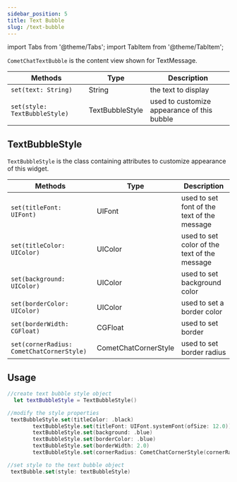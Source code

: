 ```yaml
---
sidebar_position: 5
title: Text Bubble
slug: /text-bubble
---
```


import Tabs from '@theme/Tabs';
import TabItem from '@theme/TabItem';

`CometChatTextBubble` is the content view shown for TextMessage.

| Methods                       | Type            | Description                                 |
| ----------------------------- | --------------- | ------------------------------------------- |
| `set(text: String)`           | String          | the text to display                         |
| `set(style: TextBubbleStyle)` | TextBubbleStyle | used to customize appearance of this bubble |

## TextBubbleStyle

`TextBubbleStyle` is the class containing attributes to customize appearance of this widget.

| Methods                                   | Type                 | Description                                  |
| ----------------------------------------- | -------------------- | -------------------------------------------- |
| `set(titleFont: UIFont)`                  | UIFont               | used to set font of the text of the message  |
| `set(titleColor: UIColor)`                | UIColor              | used to set color of the text of the message |
| `set(background: UIColor)`                | UIColor              | used to set background color                 |
| `set(borderColor: UIColor)`               | UIColor              | used to set a border color                   |
| `set(borderWidth: CGFloat)`               | CGFloat              | used to set border                           |
| `set(cornerRadius: CometChatCornerStyle)` | CometChatCornerStyle | used to set border radius                    |

## Usage

<Tabs>
<TabItem value="Swift" label="Swift">

```swift
//create text bubble style object
  let textBubbleStyle = TextBubbleStyle()

//modify the style properties
 textBubbleStyle.set(titleColor: .black)
        textBubbleStyle.set(titleFont: UIFont.systemFont(ofSize: 12.0))
        textBubbleStyle.set(background: .blue)
        textBubbleStyle.set(borderColor: .blue)
        textBubbleStyle.set(borderWidth: 2.0)
        textBubbleStyle.set(cornerRadius: CometChatCornerStyle(cornerRadius: 5.0))

//set style to the text bubble object
 textBubble.set(style: textBubbleStyle)
```

</TabItem>
</Tabs>
